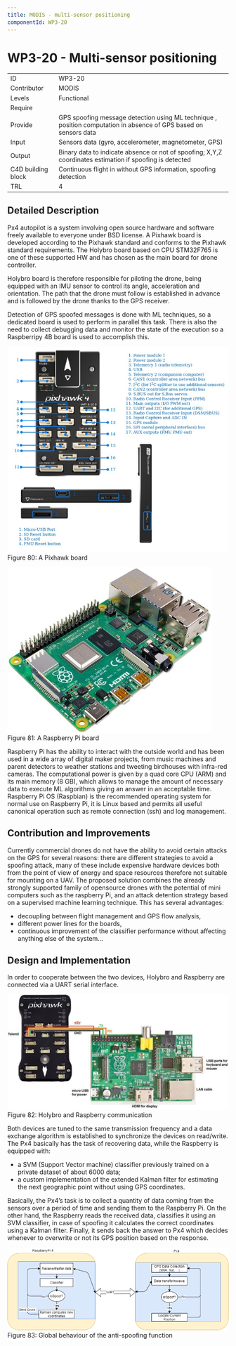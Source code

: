 ```yaml
---
title: MODIS - multi-sensor positioning
componentId: WP3-20
---
```


# WP3-20 - Multi-sensor positioning

|||
|-|-|
|ID|WP3-20|
|Contributor|MODIS|
|Levels|Functional|
|Require||
|Provide|GPS spoofing message detection using ML technique , position computation in absence of GPS based on sensors data|
|Input|Sensors data (gyro, accelerometer, magnetometer, GPS)|
|Output|Binary data to indicate absence or not of spoofing; X,Y,Z coordinates estimation if spoofing is detected|
|C4D building block|Continuous flight in without GPS information, spoofing detection|
|TRL|4|

## Detailed Description

Px4 autopilot is a system involving open source hardware and software freely available to everyone under BSD license. A Pixhawk board is developed according to the Pixhawk standard and conforms to the Pixhawk standard requirements. The Holybro board based on CPU STM32F765 is one of these supported HW and has chosen as the main board for drone controller. 

Holybro board is therefore responsible for piloting the drone, being equipped with an IMU sensor to control its angle, acceleration and orientation. The path that the drone must follow is established in advance and is followed by the drone thanks to the GPS receiver.

Detection of GPS spoofed messages is done with ML techniques, so a dedicated board is used to perform in parallel this task. There is also the need to collect debugging data and monitor the state of the execution so a Raspberripy 4B board is used to accomplish this.

![](../../images/wp3-20_01.png)  
Figure 80: A Pixhawk board

![](../../images/wp3-20_02.png)  
Figure 81: A Raspberry Pi board

Raspberry Pi has the ability to interact with the outside world and has been used in a wide array of digital maker projects, from music machines and parent detectors to weather stations and tweeting birdhouses with infra-red cameras.
The computational power is given by a quad core CPU (ARM) and its main memory (8 GB), which allows to manage the amount of necessary data to execute ML algorithms giving an answer in an acceptable time.
Raspberry Pi OS (Raspbian) is the recommended operating system for normal use on Raspberry Pi, it is Linux based and permits all useful canonical operation such as remote connection (ssh) and log management.

## Contribution and Improvements

Currently commercial drones do not have the ability to avoid certain attacks on the GPS for several reasons: there are different strategies to avoid a spoofing attack, many of these include expensive hardware devices both from the point of view of energy and space resources therefore not suitable for mounting on a UAV. 
The proposed solution combines the already strongly supported family of opensource drones with the potential of mini computers such as the raspberry Pi, and an attack detention strategy based on a supervised machine learning technique. 
This has several advantages: 

- decoupling between flight management and GPS flow analysis, 
- different power lines for the boards,
- continuous improvement of the classifier performance without affecting anything else of the system…

## Design and Implementation

In order to cooperate between the two devices, Holybro and Raspberry are connected via a UART serial interface.

![](../../images/wp3-20_03.png)  
Figure 82: Holybro and Raspberry communication

Both devices are tuned to the same transmission frequency and a data exchange algorithm is established to synchronize the devices on read/write. 
The Px4 basically has the task of recovering data, while the Raspberry is equipped with:

- a SVM (Support Vector machine) classifier previously trained on a private dataset of about 6000 data;
- a custom implementation of the extended Kalman filter for estimating the next geographic point without using GPS coordinates. 

Basically, the Px4’s task is to collect a quantity of data coming from the sensors over a period of time and sending them to the Raspberry Pi. On the other hand, the Raspberry reads the received data, classifies it using an SVM classifier, in case of spoofing it calculates the correct coordinates using a Kalman filter. Finally, it sends back the answer to Px4 which decides whenever to overwrite or not its GPS position based on the response. 

![](../../images/wp3-20_04.png)  
Figure 83: Global behaviour of the anti-spoofing function


